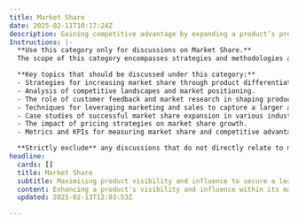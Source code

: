 ```yaml
---
title: Market Share
date: 2025-02-11T10:17:24Z
description: Gaining competitive advantage by expanding a product’s presence in its market segment.
Instructions: |-
  **Use this category only for discussions on Market Share.**  
  The scope of this category encompasses strategies and methodologies aimed at increasing a product's presence and competitive advantage within its market segment. The purpose is to explore how organisations can effectively expand their market share through various approaches, including marketing strategies, product development, and customer engagement.

  **Key topics that should be discussed under this category:**
  - Strategies for increasing market share through product differentiation and innovation.
  - Analysis of competitive landscapes and market positioning.
  - The role of customer feedback and market research in shaping product offerings.
  - Techniques for leveraging marketing and sales to capture a larger audience.
  - Case studies of successful market share expansion in various industries.
  - The impact of pricing strategies on market share growth.
  - Metrics and KPIs for measuring market share and competitive advantage.

  **Strictly exclude** any discussions that do not directly relate to market share, such as general business management practices, unrelated product features, or non-competitive analysis. Misinterpretations of market share, such as conflating it with overall business growth without specific reference to market presence, should also be avoided.
headline:
  cards: []
  title: Market Share
  subtitle: Maximising product visibility and influence to secure a leading position in targeted market segments.
  content: Enhancing a product's visibility and influence within its market segment is essential for achieving a competitive edge. Posts should explore strategies for market penetration, customer engagement, brand positioning, and the impact of market dynamics on product success, drawing insights from industry thought leaders and frameworks.
  updated: 2025-02-13T12:03:53Z

---
```


